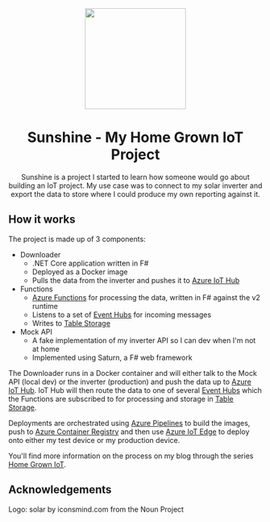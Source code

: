 <div align="center">
    <img width="200" height="200"
      src="noun_solar_72144.svg">
  <h1>Sunshine - My Home Grown IoT Project</h1>
  <p>Sunshine is a project I started to learn how someone would go about building an IoT project. My use case was to connect to my solar inverter and export the data to store where I could produce my own reporting against it.</p>
</div>

## How it works

The project is made up of 3 components:

* Downloader
  * .NET Core application written in F#
  * Deployed as a Docker image
  * Pulls the data from the inverter and pushes it to [Azure IoT Hub](https://azure.microsoft.com/services/iot-hub/?WT.mc_id=javascript-0000-aapowell)
* Functions
  * [Azure Functions](https://azure.microsoft.com/services/functions/?WT.mc_id=javascript-0000-aapowell) for processing the data, written in F# against the v2 runtime
  * Listens to a set of [Event Hubs](https://azure.microsoft.com/services/event-hubs/?WT.mc_id=javascript-0000-aapowell) for incoming messages
  * Writes to [Table Storage](https://azure.microsoft.com/services/storage/tables/?WT.mc_id=javascript-0000-aapowell)
* Mock API
  * A fake implementation of my inverter API so I can dev when I'm not at home
  * Implemented using Saturn, a F# web framework

The Downloader runs in a Docker container and will either talk to the Mock API (local dev) or the inverter (production) and push the data up to [Azure IoT Hub](https://azure.microsoft.com/services/iot-hub/?WT.mc_id=javascript-0000-aapowell). IoT Hub will then route the data to one of several [Event Hubs](https://azure.microsoft.com/services/event-hubs/?WT.mc_id=javascript-0000-aapowell) which the Functions are subscribed to for processing and storage in [Table Storage](https://azure.microsoft.com/services/storage/tables/?WT.mc_id=javascript-0000-aapowell).

Deployments are orchestrated using [Azure Pipelines](https://azure.microsoft.com/services/devops/pipelines/?WT.mc_id=javascript-0000-aapowell) to build the images, push to [Azure Container Registry](https://azure.microsoft.com/services/container-registry/?WT.mc_id=javascript-0000-aapowell) and then use [Azure IoT Edge](https://azure.microsoft.com/services/iot-edge/?WT.mc_id=javascript-0000-aapowell) to deploy onto either my test device or my production device.

You'll find more information on the process on my blog through the series [Home Grown IoT](https://www.aaron-powell.com/posts/2019-05-30-home-grown-iot-prologue).

## Acknowledgements

Logo: solar by iconsmind.com from the Noun Project
